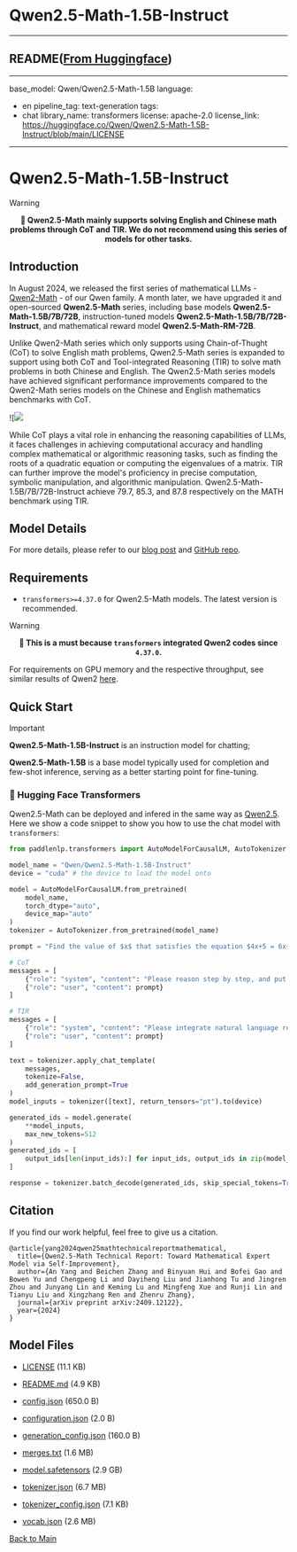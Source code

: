 
# Qwen2.5-Math-1.5B-Instruct
---


## README([From Huggingface](https://huggingface.co/Qwen/Qwen2.5-Math-1.5B-Instruct))

---
base_model: Qwen/Qwen2.5-Math-1.5B
language:
- en
pipeline_tag: text-generation
tags:
- chat
library_name: transformers
license: apache-2.0
license_link: https://huggingface.co/Qwen/Qwen2.5-Math-1.5B-Instruct/blob/main/LICENSE
---


# Qwen2.5-Math-1.5B-Instruct

> [!Warning]
> <div align="center">
> <b>
> 🚨 Qwen2.5-Math mainly supports solving English and Chinese math problems through CoT and TIR. We do not recommend using this series of models for other tasks.
> </b>
> </div>

## Introduction

In August 2024, we released the first series of mathematical LLMs - [Qwen2-Math](https://qwenlm.github.io/blog/qwen2-math/) - of our Qwen family. A month later, we have upgraded it and open-sourced **Qwen2.5-Math** series, including base models **Qwen2.5-Math-1.5B/7B/72B**, instruction-tuned models **Qwen2.5-Math-1.5B/7B/72B-Instruct**, and mathematical reward model **Qwen2.5-Math-RM-72B**. 
                                                                              
Unlike Qwen2-Math series which only supports using Chain-of-Thught (CoT) to solve English math problems, Qwen2.5-Math series is expanded to support using both CoT and Tool-integrated Reasoning (TIR) to solve math problems in both Chinese and English. The Qwen2.5-Math series models have achieved significant performance improvements compared to the Qwen2-Math series models on the Chinese and English mathematics benchmarks with CoT. 

![![](http://qianwen-res.oss-accelerate-overseas.aliyuncs.com/Qwen2.5/qwen2.5-math-pipeline.jpeg)

While CoT plays a vital role in enhancing the reasoning capabilities of LLMs, it faces challenges in achieving computational accuracy and handling complex mathematical or algorithmic reasoning tasks, such as finding the roots of a quadratic equation or computing the eigenvalues of a matrix. TIR can further improve the model's proficiency in precise computation, symbolic manipulation, and algorithmic manipulation. Qwen2.5-Math-1.5B/7B/72B-Instruct achieve 79.7, 85.3, and 87.8 respectively on the MATH benchmark using TIR. 

## Model Details


For more details, please refer to our [blog post](https://qwenlm.github.io/blog/qwen2.5-math/) and [GitHub repo](https://github.com/QwenLM/Qwen2.5-Math).


## Requirements
* `transformers>=4.37.0` for Qwen2.5-Math models. The latest version is recommended.

> [!Warning]
> <div align="center">
> <b>
> 🚨 This is a must because <code>transformers</code> integrated Qwen2 codes since <code>4.37.0</code>.
> </b>
> </div>

For requirements on GPU memory and the respective throughput, see similar results of Qwen2 [here](https://qwen.readthedocs.io/en/latest/benchmark/speed_benchmark.html).

## Quick Start

> [!Important]
>
> **Qwen2.5-Math-1.5B-Instruct** is an instruction model for chatting;
>
> **Qwen2.5-Math-1.5B** is a base model typically used for completion and few-shot inference, serving as a better starting point for fine-tuning.
> 

### 🤗 Hugging Face Transformers

Qwen2.5-Math can be deployed and infered in the same way as [Qwen2.5](https://github.com/QwenLM/Qwen2.5). Here we show a code snippet to show you how to use the chat model with `transformers`:

```python
from paddlenlp.transformers import AutoModelForCausalLM, AutoTokenizer

model_name = "Qwen/Qwen2.5-Math-1.5B-Instruct"
device = "cuda" # the device to load the model onto

model = AutoModelForCausalLM.from_pretrained(
    model_name,
    torch_dtype="auto",
    device_map="auto"
)
tokenizer = AutoTokenizer.from_pretrained(model_name)

prompt = "Find the value of $x$ that satisfies the equation $4x+5 = 6x+7$."

# CoT
messages = [
    {"role": "system", "content": "Please reason step by step, and put your final answer within \\boxed{}."},
    {"role": "user", "content": prompt}
]

# TIR
messages = [
    {"role": "system", "content": "Please integrate natural language reasoning with programs to solve the problem above, and put your final answer within \\boxed{}."},
    {"role": "user", "content": prompt}
]

text = tokenizer.apply_chat_template(
    messages,
    tokenize=False,
    add_generation_prompt=True
)
model_inputs = tokenizer([text], return_tensors="pt").to(device)

generated_ids = model.generate(
    **model_inputs,
    max_new_tokens=512
)
generated_ids = [
    output_ids[len(input_ids):] for input_ids, output_ids in zip(model_inputs.input_ids, generated_ids)
]

response = tokenizer.batch_decode(generated_ids, skip_special_tokens=True)[0]
```

## Citation

If you find our work helpful, feel free to give us a citation.

```
@article{yang2024qwen25mathtechnicalreportmathematical,
  title={Qwen2.5-Math Technical Report: Toward Mathematical Expert Model via Self-Improvement}, 
  author={An Yang and Beichen Zhang and Binyuan Hui and Bofei Gao and Bowen Yu and Chengpeng Li and Dayiheng Liu and Jianhong Tu and Jingren Zhou and Junyang Lin and Keming Lu and Mingfeng Xue and Runji Lin and Tianyu Liu and Xingzhang Ren and Zhenru Zhang},
  journal={arXiv preprint arXiv:2409.12122},
  year={2024}
}
```



## Model Files

- [LICENSE](https://paddlenlp.bj.bcebos.com/models/community/Qwen/Qwen2.5-Math-1.5B-Instruct/LICENSE) (11.1 KB)

- [README.md](https://paddlenlp.bj.bcebos.com/models/community/Qwen/Qwen2.5-Math-1.5B-Instruct/README.md) (4.9 KB)

- [config.json](https://paddlenlp.bj.bcebos.com/models/community/Qwen/Qwen2.5-Math-1.5B-Instruct/config.json) (650.0 B)

- [configuration.json](https://paddlenlp.bj.bcebos.com/models/community/Qwen/Qwen2.5-Math-1.5B-Instruct/configuration.json) (2.0 B)

- [generation_config.json](https://paddlenlp.bj.bcebos.com/models/community/Qwen/Qwen2.5-Math-1.5B-Instruct/generation_config.json) (160.0 B)

- [merges.txt](https://paddlenlp.bj.bcebos.com/models/community/Qwen/Qwen2.5-Math-1.5B-Instruct/merges.txt) (1.6 MB)

- [model.safetensors](https://paddlenlp.bj.bcebos.com/models/community/Qwen/Qwen2.5-Math-1.5B-Instruct/model.safetensors) (2.9 GB)

- [tokenizer.json](https://paddlenlp.bj.bcebos.com/models/community/Qwen/Qwen2.5-Math-1.5B-Instruct/tokenizer.json) (6.7 MB)

- [tokenizer_config.json](https://paddlenlp.bj.bcebos.com/models/community/Qwen/Qwen2.5-Math-1.5B-Instruct/tokenizer_config.json) (7.1 KB)

- [vocab.json](https://paddlenlp.bj.bcebos.com/models/community/Qwen/Qwen2.5-Math-1.5B-Instruct/vocab.json) (2.6 MB)


[Back to Main](../../)